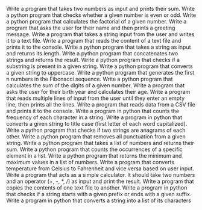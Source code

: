 Write a program that takes two numbers as input and prints their sum.
Write a python program that checks whether a given number is even or odd.
Write a python program that calculates the factorial of a given number.
Write a program that asks the user for their name and then prints a greeting message.
Write a program that takes a string input from the user and writes it to a text file.
Write a program that reads the content of a text file and prints it to the console.
Write a python program that takes a string as input and returns its length.
Write a python program that concatenates two strings and returns the result.
Write a python program that checks if a substring is present in a given string.
Write a python program that converts a given string to uppercase.
Write a python program that generates the first n numbers in the Fibonacci sequence.
Write a python program that calculates the sum of the digits of a given number.
Write a program that asks the user for their birth year and calculates their age.
Write a program that reads multiple lines of input from the user until they enter an empty line, then prints all the lines.
Write a program that reads data from a CSV file and prints it to the console.
Write a program in python that counts the frequency of each character in a string.
Write a program in python that converts a given string to title case (first letter of each word capitalized).
Write a python program that checks if two strings are anagrams of each other.
Write a python program that removes all punctuation from a given string.
Write a python program that takes a list of numbers and returns their sum.
Write a python program that counts the occurrences of a specific element in a list.
Write a python program that returns the minimum and maximum values in a list of numbers.
Write a program that converts temperature from Celsius to Fahrenheit and vice versa based on user input.
Write a program that acts as a simple calculator. It should take two numbers and an operator (+, -, *, /) as input and print the result.
Write a program that copies the contents of one text file to another.
Write a program in python that checks if a string starts with a given prefix or ends with a given suffix.
Write a program in python that converts a string into a list of its characters
